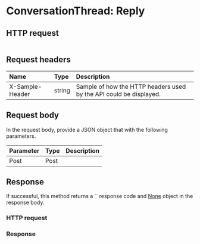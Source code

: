 # ConversationThread: Reply


## HTTP request
```http

```
## Request headers
| Name       | Type | Description|
|:-----------|:------|:----------|
| X-Sample-Header  | string  | Sample of how the HTTP headers used by the API could be displayed.|

## Request body
In the request body, provide a JSON object that with the following parameters.

| Parameter	   | Type	|Description|
|:---------------|:--------|:-----------|
|Post|Post||

## Response
If successful, this method returns a `` response code and [None](../resources/none.md) object in the response body.
### HTTP request
### Response
